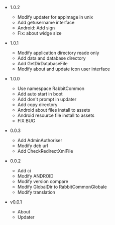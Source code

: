 - 1.0.2
  + Modify updater for appimage in unix
  + Add getusername interface
  + Android: Add sign
  + Fix: about widge size

- 1.0.1
  + Modify application directory reade only
  + Add data and database directory
  + Add GetDirDatabaseFile
  + Modify about and update icon user interface

- 1.0.0
  + Use namespace RabbitCommon
  + Add auto start in boot
  + Add don't prompt in updater
  + Add copy directory
  + Android about files install to assets 
  + Android resource file install to assets 
  + FIX BUG

- 0.0.3
  + Add AdminAuthoriser
  + Modify deb url
  + Add CheckRedirectXmlFile

- 0.0.2
  + Add ci
  + Modify ANDROID
  + Modify version compare
  + Modify GlobalDir to RabbitCommonGlobale
  + Modify translation

- v0.0.1
  + About
  + Updater
